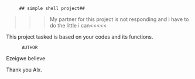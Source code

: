          ## simple shell project##
>>> My partner for this project is not responding and i have to do the little i can<<<<<

This project tasked is based on your codes and its functions.

          AUTHOR
Ezeigwe believe


Thank you Alx.
